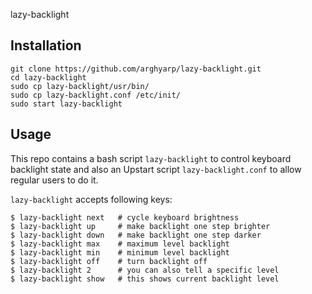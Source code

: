 lazy-backlight

Installation
------------

```
git clone https://github.com/arghyarp/lazy-backlight.git
cd lazy-backlight
sudo cp lazy-backlight/usr/bin/
sudo cp lazy-backlight.conf /etc/init/
sudo start lazy-backlight
```


Usage
-----

This repo contains a bash script `lazy-backlight` to control keyboard backlight state
and also an Upstart script `lazy-backlight.conf` to allow regular users to do it.

`lazy-backlight` accepts following keys:

```
$ lazy-backlight next   # cycle keyboard brightness
$ lazy-backlight up     # make backlight one step brighter
$ lazy-backlight down   # make backlight one step darker
$ lazy-backlight max    # maximum level backlight
$ lazy-backlight min    # minimum level backlight
$ lazy-backlight off    # turn backlight off
$ lazy-backlight 2      # you can also tell a specific level
$ lazy-backlight show   # this shows current backlight level
```

